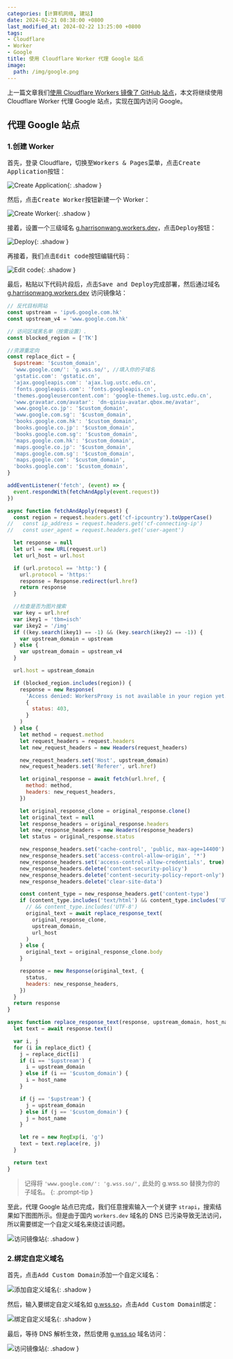 ```yaml
---
categories: [计算机网络, 建站]
date: 2024-02-21 08:38:00 +0800
last_modified_at: 2024-02-22 13:25:00 +0800
tags:
- Cloudflare
- Worker
- Google
title: 使用 Cloudflare Worker 代理 Google 站点
image:
  path: /img/google.png
---
```


上一篇文章我们[使用 Cloudflare Workers 镜像了 GitHub 站点](https://voxsay.com/posts/using-cloudflare-worker-proxy-github/)，本文将继续使用 Cloudflare Worker 代理 Google 站点，实现在国内访问 Google。

## 代理 Google 站点

### 1.创建 Worker

首先，登录 Cloudflare，切换至<kbd>Workers & Pages</kbd>菜单，点击<kbd>Create Application</kbd>按钮：

![Create Application](/img/image-20240218103029571.png){: .shadow }

然后，点击<kbd>Create Worker</kbd>按钮新建一个 Worker：

![Create Worker](/img/image-20240218103511253.png){: .shadow }

接着，设置一个三级域名 [g.harrisonwang.workers.dev](https://g.harrisonwang.workers.dev)，点击<kbd>Deploy</kbd>按钮：

![Deploy](/img/image-20240221084814043.png){: .shadow }

再接着，我们点击<kbd>Edit code</kbd>按钮编辑代码：

![Edit code](/img/image-20240221084957533.png){: .shadow }

最后，粘贴以下代码片段后，点击<kbd>Save and Deploy</kbd>完成部署，然后通过域名 [g.harrisonwang.workers.dev](https://g.harrisonwang.workers.dev) 访问镜像站：

```javascript
// 反代目标网站
const upstream = 'ipv6.google.com.hk'
const upstream_v4 = 'www.google.com.hk'

// 访问区域黑名单（按需设置）.
const blocked_region = ['TK']

//资源重定向
const replace_dict = {
  $upstream: '$custom_domain',
  'www.google.com/': 'g.wss.so/', //填入你的子域名
  'gstatic.com': 'gstatic.cn',
  'ajax.googleapis.com': 'ajax.lug.ustc.edu.cn',
  'fonts.googleapis.com': 'fonts.googleapis.cn',
  'themes.googleusercontent.com': 'google-themes.lug.ustc.edu.cn',
  'www.gravatar.com/avatar': 'dn-qiniu-avatar.qbox.me/avatar',
  'www.google.co.jp': '$custom_domain',
  'www.google.com.sg': '$custom_domain',
  'books.google.com.hk': '$custom_domain',
  'books.google.co.jp': '$custom_domain',
  'books.google.com.sg': '$custom_domain',
  'maps.google.com.hk': '$custom_domain',
  'maps.google.co.jp': '$custom_domain',
  'maps.google.com.sg': '$custom_domain',
  'maps.google.com': '$custom_domain',
  'books.google.com': '$custom_domain',
}

addEventListener('fetch', (event) => {
  event.respondWith(fetchAndApply(event.request))
})

async function fetchAndApply(request) {
  const region = request.headers.get('cf-ipcountry').toUpperCase()
//   const ip_address = request.headers.get('cf-connecting-ip')
//   const user_agent = request.headers.get('user-agent')

  let response = null
  let url = new URL(request.url)
  let url_host = url.host

  if (url.protocol == 'http:') {
    url.protocol = 'https:'
    response = Response.redirect(url.href)
    return response
  }

  //检查是否为图片搜索
  var key = url.href
  var ikey1 = 'tbm=isch'
  var ikey2 = '/img'
  if ((key.search(ikey1) == -1) && (key.search(ikey2) == -1)) {
    var upstream_domain = upstream
  } else {
    var upstream_domain = upstream_v4
  }

  url.host = upstream_domain

  if (blocked_region.includes(region)) {
    response = new Response(
      'Access denied: WorkersProxy is not available in your region yet.',
      {
        status: 403,
      }
    )
  } else {
    let method = request.method
    let request_headers = request.headers
    let new_request_headers = new Headers(request_headers)

    new_request_headers.set('Host', upstream_domain)
    new_request_headers.set('Referer', url.href)

    let original_response = await fetch(url.href, {
      method: method,
      headers: new_request_headers,
    })

    let original_response_clone = original_response.clone()
    let original_text = null
    let response_headers = original_response.headers
    let new_response_headers = new Headers(response_headers)
    let status = original_response.status

    new_response_headers.set('cache-control', 'public, max-age=14400')
    new_response_headers.set('access-control-allow-origin', '*')
    new_response_headers.set('access-control-allow-credentials', true)
    new_response_headers.delete('content-security-policy')
    new_response_headers.delete('content-security-policy-report-only')
    new_response_headers.delete('clear-site-data')

    const content_type = new_response_headers.get('content-type')
    if (content_type.includes('text/html') && content_type.includes('UTF-8')) {
      // && content_type.includes('UTF-8')
      original_text = await replace_response_text(
        original_response_clone,
        upstream_domain,
        url_host
      )
    } else {
      original_text = original_response_clone.body
    }

    response = new Response(original_text, {
      status,
      headers: new_response_headers,
    })
  }
  return response
}

async function replace_response_text(response, upstream_domain, host_name) {
  let text = await response.text()

  var i, j
  for (i in replace_dict) {
    j = replace_dict[i]
    if (i == '$upstream') {
      i = upstream_domain
    } else if (i == '$custom_domain') {
      i = host_name
    }

    if (j == '$upstream') {
      j = upstream_domain
    } else if (j == '$custom_domain') {
      j = host_name
    }

    let re = new RegExp(i, 'g')
    text = text.replace(re, j)
  }

  return text
}
```

> 记得将 `'www.google.com/': 'g.wss.so/',` 此处的 g.wss.so 替换为你的子域名。
{: .prompt-tip }

至此，代理 Google 站点已完成，我们任意搜索输入一个关键字 `strapi`，搜索结果如下图图所示。但是由于国内 `workers.dev` 域名的 DNS 已污染导致无法访问，所以需要绑定一个自定义域名来绕过该问题。

![访问镜像站](/img/image-20240221090516258.png){: .shadow }

### 2.绑定自定义域名

首先，点击<kbd>Add Custom Domain</kbd>添加一个自定义域名：

![添加自定义域名](/img/image-20240221090655273.png){: .shadow }

然后，输入要绑定自定义域名如 [g.wss.so](https://g.wss.so)，点击<kbd>Add Custom Domain</kbd>绑定：

![绑定自定义域名](/img/image-20240221090843588.png){: .shadow }

最后，等待 DNS 解析生效，然后使用 [g.wss.so](https://g.wss.so) 域名访问：

![访问镜像站](/img/image-20240221091506441.png){: .shadow }
